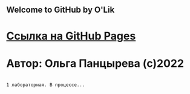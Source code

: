 ## Welcome to GitHub by O'Lik

# [Ссылка на GitHub Pages](https://olyapancyreva.github.io/web/)
# Автор: Ольга Панцырева (с)2022

```

1 лабораторная. В процессе...

```

